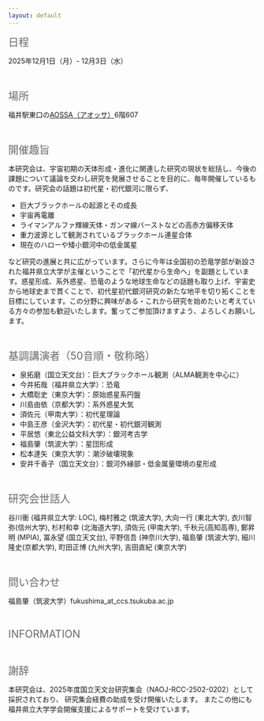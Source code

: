 ```yaml
---
layout: default
---
```


<span style="font-size: 150%; color:#696969;">日程</span>

2025年12月1日（月）- 12月3日（水）

<br>


<span style="font-size: 150%;  color:#696969;">場所</span>

福井駅東口の[AOSSA（アオッサ）](http://www.aossa.jp/)6階607 

<br>


<span style="font-size: 150%; color:#696969;">開催趣旨</span>

本研究会は、宇宙初期の天体形成・進化に関連した研究の現状を総括し、今後の課題について議論を交わし研究を発展させることを目的に、毎年開催しているものです。研究会の話題は初代星・初代銀河に限らず、

- 巨大ブラックホールの起源とその成長
- 宇宙再電離
- ライマンアルファ輝線天体・ガンマ線バーストなどの高赤方偏移天体
- 重力波源として観測されているブラックホール連星合体
- 現在のハローや矮小銀河中の低金属星

など研究の進展と共に広がっています。さらに今年は全国初の恐竜学部が新設された福井県立大学が主催ということで「初代星から生命へ」を副題としています。惑星形成、系外惑星、恐竜のような地球生命などの話題も取り上げ、宇宙史から地球史まで貫くことで、初代星初代銀河研究の新たな地平を切り拓くことを目標にしています。この分野に興味がある・これから研究を始めたいと考えている方々の参加も歓迎いたします。奮ってご参加頂けますよう、よろしくお願いします。

<br>



<span style="font-size: 150%; color:#696969;">基調講演者（50音順・敬称略）</span>

- 泉拓磨（国立天文台）：巨大ブラックホール観測（ALMA観測を中心に）
- 今井拓哉（福井県立大学）：恐竜
- 大橋聡史（東京大学）：原始惑星系円盤
- 川島由依（京都大学）：系外惑星大気
- 須佐元（甲南大学）：初代星理論
- 中島王彦（金沢大学）：初代星・初代銀河観測
- 平居悠（東北公益文科大学）：銀河考古学
- 福島肇（筑波大学）：星団形成
- 松本達矢（東京大学）：潮汐破壊現象
- 安井千香子（国立天文台）：銀河外縁部・低金属量環境の星形成

<br>

<span style="font-size: 150%; color:#696969;">研究会世話人</span>

谷川衝 (福井県立大学: LOC), 梅村雅之 (筑波大学), 大向一行 (東北大学), 衣川智弥(信州大学), 杉村和幸 (北海道大学), 須佐元 (甲南大学), 千秋元(高知高専), 鄭昇明 (MPIA), 冨永望 (国立天文台), 平野信吾 (神奈川大学), 福島肇 (筑波大学), 細川隆史(京都大学), 町田正博 (九州大学), 吉田直紀 (東京大学)

<br>


<span style="font-size: 150%; color:#696969;">問い合わせ</span>

福島肇（筑波大学）fukushima_at_ccs.tsukuba.ac.jp

<br>


<span style="font-size: 150%; color:#696969;">INFORMATION</span>

<br>

<span style="font-size: 150%; color:#696969;">謝辞</span>

本研究会は、2025年度国立天文台研究集会（NAOJ-RCC-2502-0202）として採択されており、
研究集会経費の助成を受け開催いたします。
またこの他にも福井県立大学学会開催支援によるサポートを受けています。



